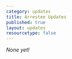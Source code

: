 ```yaml
---
category: updates
title: Arrestee Updates
published: true
layout: updates
resourcetype: false
---
```

_None yet!_
